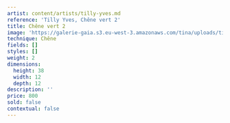 ```yaml
---
artist: content/artists/tilly-yves.md
reference: 'Tilly Yves, Chêne vert 2'
title: Chêne vert 2
image: 'https://galerie-gaia.s3.eu-west-3.amazonaws.com/tina/uploads/tilly-yves/galerie-gaia-yves-tillyIMG-20221101-WA0009-01.jpg'
technique: Chêne
fields: []
styles: []
weight: 2
dimensions:
  height: 38
  width: 12
  depth: 12
description: ''
price: 800
sold: false
contextual: false
---
```


